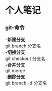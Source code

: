 # 个人笔记

### git-命令
<b>-新建分支</b><br>
git branch 分支名<br>
<b>-切换分支</b><br>
git checkout 分支名<br>
<b>-合并分支</b><br>
git merge<br>
<b>-删除分支</b><br>
git branch -d 分支名<br>
